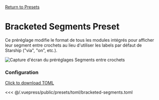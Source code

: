 [Return to Presets](./README.md#bracketed-segments)

# Bracketed Segments Preset

Ce préréglage modifie le format de tous les modules intégrés pour afficher leur segment entre crochets au lieu d'utiliser les labels par défaut de Starship ("via", "on", etc.).

![Capture d'écran du préréglages Segments entre crochets](/presets/img/bracketed-segments.png)

### Configuration

[Click to download TOML](/presets/toml/bracketed-segments.toml)

<<< @/.vuepress/public/presets/toml/bracketed-segments.toml
